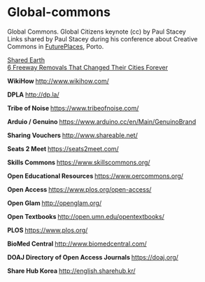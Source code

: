 # Global-commons
Global Commons. Global Citizens keynote (cc) by Paul Stacey <br>
Links shared by Paul Stacey during his conference about Creative Commons in <a href="http://futureplaces.org/">FuturePlaces</a>, Porto.

<a href="https://sharedearth.com/">Shared Earth</a>
<br>
<a href="http://gizmodo.com/6-freeway-demolitions-that-changed-their-cities-forever-1548314937">6 Freeway Removals That Changed Their Cities Forever </a>


<b> WikiHow </b>
http://www.wikihow.com/

<b> DPLA </b>
http://dp.la/

<b> Tribe of Noise </b>
https://www.tribeofnoise.com/

<b> Arduio / Genuino </b>
https://www.arduino.cc/en/Main/GenuinoBrand

<b> Sharing Vouchers </b>
http://www.shareable.net/

<b> Seats 2 Meet </b>
https://seats2meet.com/

<b> Skills Commons </b>
https://www.skillscommons.org/

<b> Open Educational Resources </b>
https://www.oercommons.org/

<b> Open Access </b>
https://www.plos.org/open-access/

<b> Open Glam </b>
http://openglam.org/

<b> Open Textbooks </b>
http://open.umn.edu/opentextbooks/

<b> PLOS </b>
https://www.plos.org/

<b> BioMed Central </b>
http://www.biomedcentral.com/

<b> DOAJ Directory of Open Access Journals </b>
https://doaj.org/

<b> Share Hub Korea </b>
http://english.sharehub.kr/


